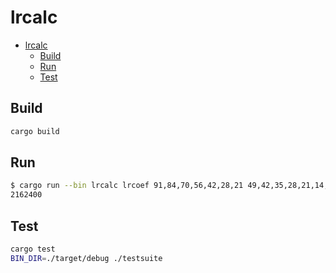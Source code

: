 # lrcalc

- [lrcalc](#lrcalc)
  - [Build](#build)
  - [Run](#run)
  - [Test](#test)

## Build

```sh
cargo build
```

## Run

```sh
$ cargo run --bin lrcalc lrcoef 91,84,70,56,42,28,21 49,42,35,28,21,14,7 49,42,35,28,21,14,7
2162400
```

## Test

```sh
cargo test
BIN_DIR=./target/debug ./testsuite
```
